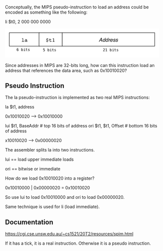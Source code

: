 Conceptually, the MIPS pseudo-instruction to load an address could be encoded as something like the following:

li $t0, 2 000 000 0000

![q10](q10.png)

Since addresses in MIPS are 32-bits long, how can this instruction load an address that references the data area, such as 0x10010020?

## Pseudo Instruction

The la pseudo-instruction is implemented as two real MIPS instructions:

la $t1, address

0x10010020 --> 0x10010000

lui  $t1, BaseAddr      # top 16 bits of address
ori  $t1, $t1, Offset   # bottom 16 bits of address

x10010020 --> 0x00000020

The assembler splits la into two instructions.

lui == load upper immediate loads

ori == bitwise or immediate

How do we load 0x10010020 into a register?

0x10010000 | 0x00000020 = 0x10010020

So use lui to load 0x10010000 and ori to load 0x00000020.

Same technique is used for li (load immediate).


## Documentation

https://cgi.cse.unsw.edu.au/~cs1521/20T2/resources/spim.html

If it has a tick, it is a real instruction.
Otherwise it is a pseudo instruction.
